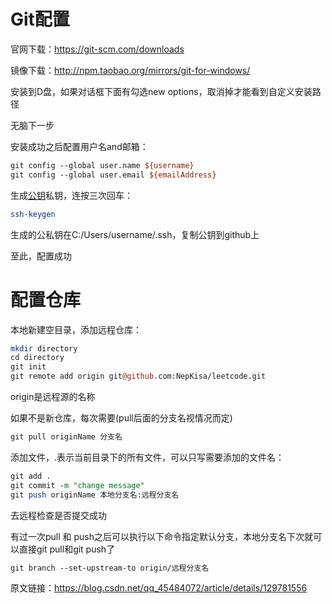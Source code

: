 # Git配置

官网下载：https://git-scm.com/downloads

镜像下载：http://npm.taobao.org/mirrors/git-for-windows/

安装到D盘，如果对话框下面有勾选new options，取消掉才能看到自定义安装路径

无脑下一步

安装成功之后配置用户名and邮箱：

```perl
git config --global user.name ${username}
git config --global user.email ${emailAddress}
```

生成[公钥](https://so.csdn.net/so/search?q=公钥&spm=1001.2101.3001.7020)私钥，连按三次回车：

```bash
ssh-keygen
```

生成的公私钥在C:/Users/username/.ssh，复制公钥到github上

至此，配置成功

# 配置仓库

本地新建空目录，添加远程仓库：

```perl
mkdir directory
cd directory
git init
git remote add origin git@github.com:NepKisa/leetcode.git
```

origin是远程源的名称

如果不是新仓库，每次需要(pull后面的分支名视情况而定)

```perl
git pull originName 分支名
```

添加文件，.表示当前目录下的所有文件，可以只写需要添加的文件名：

```perl
git add .
git commit -m "change message"
git push originName 本地分支名:远程分支名
```

去远程检查是否提交成功

有过一次pull 和 push之后可以执行以下命令指定默认分支，本地分支名下次就可以直接git pull和git push了

```perl
git branch --set-upstream-to origin/远程分支名 
```

原文链接：https://blog.csdn.net/qq_45484072/article/details/129781556

